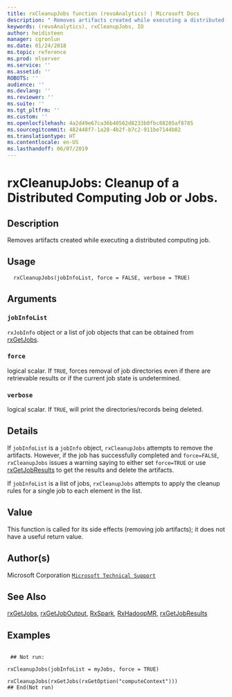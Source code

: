 ```yaml
---
title: rxCleanupJobs function (revoAnalytics) | Microsoft Docs
description: " Removes artifacts created while executing a distributed computing job. "
keywords: (revoAnalytics), rxCleanupJobs, IO
author: heidisteen
manager: cgronlun
ms.date: 01/24/2018
ms.topic: reference
ms.prod: mlserver
ms.service: ''
ms.assetid: ''
ROBOTS: ''
audience: ''
ms.devlang: ''
ms.reviewer: ''
ms.suite: ''
ms.tgt_pltfrm: ''
ms.custom: ''
ms.openlocfilehash: 4a2d49e67ca36b40562d8233b0fbc88205af8785
ms.sourcegitcommit: 482448f7-1a28-4b2f-b7c2-911be7144b02
ms.translationtype: HT
ms.contentlocale: en-US
ms.lasthandoff: 06/07/2019
---
```

 # <a name="rxcleanupjobs--cleanup-of-a-distributed-computing-job-or-jobs"></a>rxCleanupJobs:  Cleanup of a Distributed Computing Job or Jobs.  
 ## <a name="description"></a>Description

Removes artifacts created while executing a distributed computing job.



 ## <a name="usage"></a>Usage

```   
  rxCleanupJobs(jobInfoList, force = FALSE, verbose = TRUE)

```


 ## <a name="arguments"></a>Arguments



 ### `jobInfoList`
 `rxJobInfo` object or a list of job objects that can be obtained  from [rxGetJobs](rxGetJobs.md). 



 ### `force`
 logical scalar. If `TRUE`, forces removal of job directories even if  there are retrievable results or if the current job state is undetermined. 



 ### `verbose`
 logical scalar.  If `TRUE`, will print the directories/records being deleted. 




 ## <a name="details"></a>Details

If `jobInfoList` is a `jobInfo` object, `rxCleanupJobs` attempts to remove the artifacts.
However, if the job has successfully completed and `force=FALSE`, `rxCleanupJobs` issues a warning saying to either set `force=TRUE` or use [rxGetJobResults](rxGetJobResults.md) to get the results and delete the artifacts.  

If `jobInfoList` is a list of jobs, `rxCleanupJobs` attempts to apply the cleanup rules for a single job to each element in the list.



 ## <a name="value"></a>Value

This function is called for its side effects (removing job artifacts); it does not have a useful return value.

 ## <a name="authors"></a>Author(s)

Microsoft Corporation [`Microsoft Technical Support`](https://go.microsoft.com/fwlink/?LinkID=698556&clcid=0x409)



 ## <a name="see-also"></a>See Also

[rxGetJobs](rxGetJobs.md), [rxGetJobOutput](rxGetJobOutput.md), [RxSpark](RxSpark.md), [RxHadoopMR](RevoScaleR-deprecated.md), [rxGetJobResults](rxGetJobResults.md)

 ## <a name="examples"></a>Examples

 ```

  ## Not run:

rxCleanupJobs(jobInfoList = myJobs, force = TRUE)

rxCleanupJobs(rxGetJobs(rxGetOption("computeContext")))
 ## End(Not run) 
```


